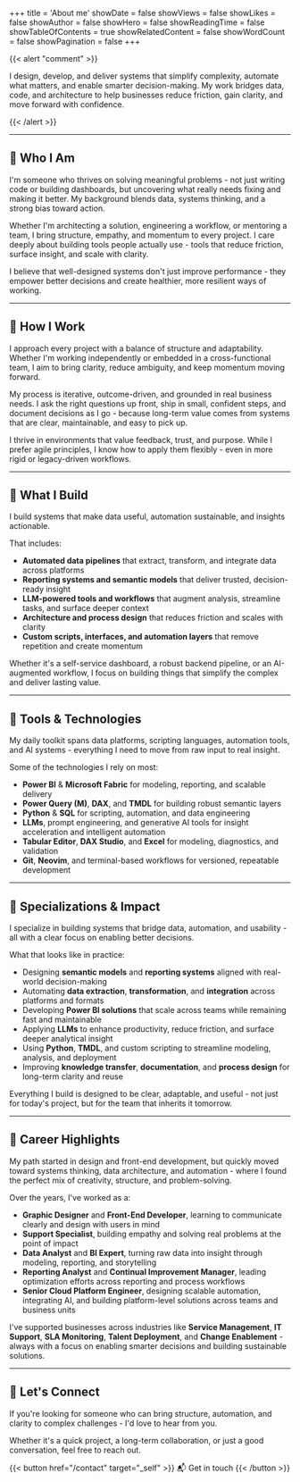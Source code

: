 +++
title = 'About me'
showDate = false
showViews = false
showLikes = false
showAuthor = false
showHero = false
showReadingTime = false
showTableOfContents = true
showRelatedContent = false
showWordCount = false
showPagination = false
+++

{{< alert "comment" >}}

I design, develop, and deliver systems that simplify complexity, automate what matters, and enable smarter decision-making. My work bridges data, code, and architecture to help businesses reduce friction, gain clarity, and move forward with confidence.

{{< /alert >}}

---

## 🧭 Who I Am

I'm someone who thrives on solving meaningful problems - not just writing code or building dashboards, but uncovering what really needs fixing and making it better. My background blends data, systems thinking, and a strong bias toward action.

Whether I'm architecting a solution, engineering a workflow, or mentoring a team, I bring structure, empathy, and momentum to every project. I care deeply about building tools people actually use - tools that reduce friction, surface insight, and scale with clarity.

I believe that well-designed systems don't just improve performance - they empower better decisions and create healthier, more resilient ways of working.

---

## 🧠 How I Work

I approach every project with a balance of structure and adaptability. Whether I'm working independently or embedded in a cross-functional team, I aim to bring clarity, reduce ambiguity, and keep momentum moving forward.

My process is iterative, outcome-driven, and grounded in real business needs. I ask the right questions up front, ship in small, confident steps, and document decisions as I go - because long-term value comes from systems that are clear, maintainable, and easy to pick up.

I thrive in environments that value feedback, trust, and purpose. While I prefer agile principles, I know how to apply them flexibly - even in more rigid or legacy-driven workflows.

---

## 🧰 What I Build

I build systems that make data useful, automation sustainable, and insights actionable.

That includes:

- **Automated data pipelines** that extract, transform, and integrate data across platforms
- **Reporting systems and semantic models** that deliver trusted, decision-ready insight
- **LLM-powered tools and workflows** that augment analysis, streamline tasks, and surface deeper context
- **Architecture and process design** that reduces friction and scales with clarity
- **Custom scripts, interfaces, and automation layers** that remove repetition and create momentum

Whether it's a self-service dashboard, a robust backend pipeline, or an AI-augmented workflow, I focus on building things that simplify the complex and deliver lasting value.

---

## 🧱 Tools & Technologies

My daily toolkit spans data platforms, scripting languages, automation tools, and AI systems - everything I need to move from raw input to real insight.

Some of the technologies I rely on most:

- **Power BI** & **Microsoft Fabric** for modeling, reporting, and scalable delivery
- **Power Query (M)**, **DAX**, and **TMDL** for building robust semantic layers
- **Python** & **SQL** for scripting, automation, and data engineering
- **LLMs**, prompt engineering, and generative AI tools for insight acceleration and intelligent automation
- **Tabular Editor**, **DAX Studio**, and **Excel** for modeling, diagnostics, and validation
- **Git**, **Neovim**, and terminal-based workflows for versioned, repeatable development

---

## 🎯 Specializations & Impact

I specialize in building systems that bridge data, automation, and usability - all with a clear focus on enabling better decisions.

What that looks like in practice:

- Designing **semantic models** and **reporting systems** aligned with real-world decision-making
- Automating **data extraction**, **transformation**, and **integration** across platforms and formats
- Developing **Power BI solutions** that scale across teams while remaining fast and maintainable
- Applying **LLMs** to enhance productivity, reduce friction, and surface deeper analytical insight
- Using **Python**, **TMDL**, and custom scripting to streamline modeling, analysis, and deployment
- Improving **knowledge transfer**, **documentation**, and **process design** for long-term clarity and reuse

Everything I build is designed to be clear, adaptable, and useful - not just for today's project, but for the team that inherits it tomorrow.

---

## 🧬 Career Highlights

My path started in design and front-end development, but quickly moved toward systems thinking, data architecture, and automation - where I found the perfect mix of creativity, structure, and problem-solving.

Over the years, I've worked as a:

- **Graphic Designer** and **Front-End Developer**, learning to communicate clearly and design with users in mind
- **Support Specialist**, building empathy and solving real problems at the point of impact
- **Data Analyst** and **BI Expert**, turning raw data into insight through modeling, reporting, and storytelling
- **Reporting Analyst** and **Continual Improvement Manager**, leading optimization efforts across reporting and process workflows
- **Senior Cloud Platform Engineer**, designing scalable automation, integrating AI, and building platform-level solutions across teams and business units

I've supported businesses across industries like **Service Management**, **IT Support**, **SLA Monitoring**, **Talent Deployment**, and **Change Enablement** - always with a focus on enabling smarter decisions and building sustainable solutions.

---

## 🤝 Let's Connect

If you're looking for someone who can bring structure, automation, and clarity to complex challenges - I'd love to hear from you.

Whether it's a quick project, a long-term collaboration, or just a good conversation, feel free to reach out.

{{< button href="/contact" target="_self" >}}
📬 Get in touch
{{< /button >}}
